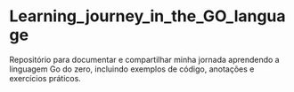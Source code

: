# Learning_journey_in_the_GO_language
Repositório para documentar e compartilhar minha jornada aprendendo a linguagem Go do zero, incluindo exemplos de código, anotações e exercícios práticos.
